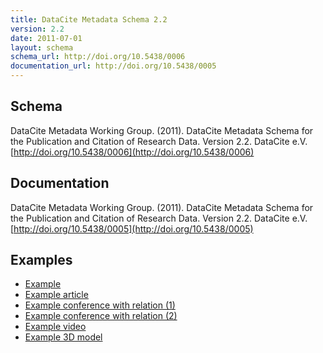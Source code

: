```yaml
---
title: DataCite Metadata Schema 2.2
version: 2.2
date: 2011-07-01
layout: schema
schema_url: http://doi.org/10.5438/0006
documentation_url: http://doi.org/10.5438/0005
---
```


## Schema
DataCite Metadata Working Group. (2011). DataCite Metadata Schema for the Publication and Citation of Research Data. Version 2.2. DataCite e.V. [http://doi.org/10.5438/0006](http://doi.org/10.5438/0006)

## Documentation
DataCite Metadata Working Group. (2011). DataCite Metadata Schema for the Publication and Citation of Research Data. Version 2.2. DataCite e.V. [http://doi.org/10.5438/0005](http://doi.org/10.5438/0005)

## Examples

* [Example](example/datacite-metadata-sample-v2.2.xml)
* [Example article](example/datacite-metadata-sample-article-v2.2.xml)
* [Example conference with relation (1)](example/datacite-metadata-sample-conference-related1-v2.2.xml)
* [Example conference with relation (2)](example/datacite-metadata-sample-conference-related2-v2.2.xml)
* [Example video](example/datacite-metadata-sample-video-v2.2.xml)
* [Example 3D model](example/datacite-metadata-sample-3Dmodel-v2.2.xml)
